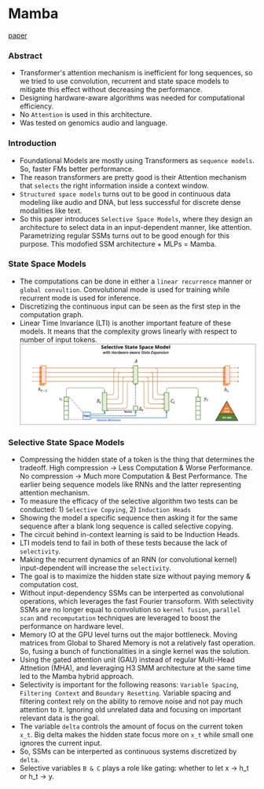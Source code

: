 # Mamba
[paper](https://arxiv.org/pdf/2312.00752) 

### Abstract
- Transformer's attention mechanism is inefficient for long sequences,
so we tried to use convolution, recurrent and state space models to 
mitigate this effect without decreasing the performance.
- Designing hardware-aware algorithms was needed for computational
efficiency.
- No `Attention` is used in this architecture.
- Was tested on genomics audio and language.

### Introduction
- Foundational Models are mostly using Transformers as `sequence models`. So, faster FMs 
better performance.
- The reason transformers are pretty good is their Attention mechanism that `selects` the 
right information inside a context window.
- `Structured space models` turns out to be good in continuous data modeling like audio and DNA,
but less successful for discrete dense modalities like text.
- So this paper introduces `Selective Space Models`, where they design an architecture to select
data in an input-dependent manner, like attention. Parametrizing regular SSMs turns out to be
good enough for this purpose. This modofied SSM architecture + MLPs = Mamba.

### State Space Models
- The computations can be done in either a `linear recurrence` manner or `global convultion`. Convolutional
mode is used for training while recurrent mode is used for inference.
- Discretizing the continuous input can be seen as the first step in the computation graph.
- Linear Time Invariance (LTI) is another important feature of these models. It means that the complexity
grows linearly with respect to number of input tokens.
![arch](./assets/mamba-1.jpeg) 

### Selective State Space Models
- Compressing the hidden state of a token is the thing that determines the tradeoff.  High compression -> Less Computation & Worse Performance. 
No compression -> Much more Computation & Best Performance. The earlier being sequence models like RNNs and the latter representing
attention mechanism.
- To measure the efficacy of the selective algorithm two tests can be conducted: 1) `Selective Copying`, 2) `Induction Heads`
- Showing the model a specific sequence then asking it for the same sequence after a blank long sequence is called selective copying.
- The circuit behind in-context learning is said to be Induction Heads.
- LTI models tend to fail in both of these tests because the lack of `selectivity`.
- Making the recurrent dynamics of an RNN (or convolutional kernel) input-dependent will increase the `selectivity`.
- The goal is to maximize the hidden state size without paying memory & computation cost.
- Without input-dependency SSMs can be interperted as convolutional operations, which leverages the fast Fourier transoform.
With selectivity SSMs are no longer equal to convolution so `kernel fusion`, `parallel scan` and `recomputation` techniques 
are leveraged to boost the performance on hardware level.
- Memory IO at the GPU level turns out the major bottleneck. Moving matrices from Global to Shared Memory is not a relatively fast
operation. So, fusing a bunch of functionalities in a single kernel was the solution.
- Using the gated attention unit (GAU) instead of regular Multi-Head Attnetion (MHA), and leveraging H3 SMM architecture at the same time led to the Mamba
hybrid approach.
- Selectivity is important for the following reasons: `Variable Spacing`, `Filtering Context` and `Boundary Resetting`.
Variable spacing and filtering context rely on the ability to remove noise and not pay much attention to it. Ignoring old
unrelated data and focusing on important relevant data is the goal.
- The variable `delta` controls the amount of focus on the current token `x_t`. Big delta makes the hidden state focus more on `x_t`
while small one ignores the current input.
- So, SSMs can be interperted as continuous systems discretized by `delta`.
- Selective variables `B & C` plays a role like gating: whether to let x -> h_t or h_t -> y.

